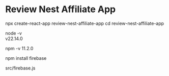 #  Review Nest Affiliate App

npx create-react-app review-nest-affiliate-app
cd review-nest-affiliate-app


node -v      
v22.14.0

npm -v
11.2.0


npm install firebase


src/firebase.js


    

